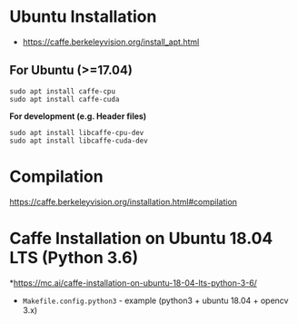 # Ubuntu Installation #

* https://caffe.berkeleyvision.org/install_apt.html


## For Ubuntu (>=17.04) ##

```
sudo apt install caffe-cpu
sudo apt install caffe-cuda
```

**For development (e.g. Header files)**

```
sudo apt install libcaffe-cpu-dev
sudo apt install libcaffe-cuda-dev
```

# Compilation #

https://caffe.berkeleyvision.org/installation.html#compilation


# Caffe Installation on Ubuntu 18.04 LTS (Python 3.6) #

*https://mc.ai/caffe-installation-on-ubuntu-18-04-lts-python-3-6/


* `Makefile.config.python3` - example (python3 + ubuntu 18.04 + opencv 3.x)
